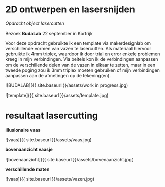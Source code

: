 # 2D ontwerpen en lasersnijden

_Opdracht object lasercutten_

Bezoek **BudaLab** 22 september in Kortrijk

Voor deze opdracht gebruikte ik een template via makerdesignlab om verschillende vormen van vazen te lasercutten.
Als materiaal hiervoor gebruikte ik 4mm triplex, waardoor ik door trial en error enkele problemen kreeg in mijn verbindingen. 
Via beitels kon ik de verbindingen aanpassen om de verschillende delen van de vazen in elkaar te zetten, maar in een tweede poging zou ik 3mm triplex moeten gebruiken of mijn verbindingen aanpassen aan de afmetingen op de tekening(en).



![BUDALAB]({{ site.baseurl }}/assets/work in progress.jpg)


![template]({{ site.baseurl }}/assets/template.jpg)



# resultaat lasercutting

**illusionaire vaas**

![vaas]({{ site.baseurl }}/assets/vaas.jpg)


**bovenaanzicht vaasje**

![bovenaanzicht]({{ site.baseurl }}/assets/bovenaanzicht.jpg)


**verschillende maten** 

![vaas]({{ site.baseurl }}/assets/vazen.jpg)
